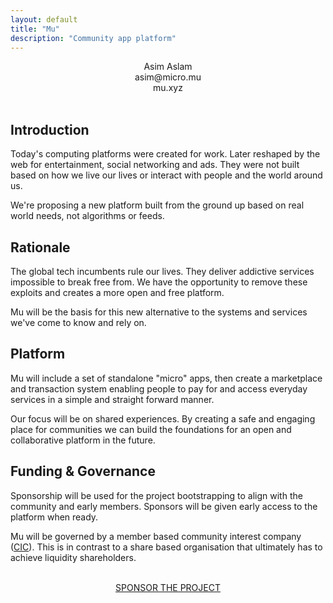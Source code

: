 ```yaml
---
layout: default
title: "Mu"
description: "Community app platform"
---
```

<center>
Asim Aslam<br>
asim@micro.mu<br>
mu.xyz<br>
</center>
<br>
<div id="blurb">
<h2>Introduction</h2>
<p>Today's computing platforms were created for work. Later reshaped by the web
for entertainment, social networking and ads. They were not built based on how we live our
lives or interact with people and the world around us.
</p>

<p>We're proposing a new platform built from the ground up based on real world needs, not algorithms or feeds.
</p>
</div>

<div id="blurb">
<h2>Rationale</h2>
<p>
The global tech incumbents rule our lives. They deliver addictive services impossible to break free from.
We have the opportunity to remove these exploits and creates a more open and free platform.
</p>
<p>
Mu will be the basis for this new alternative to the systems and services
we've come to know and rely on.
</p>
</div>

<div id="blurb">
<h2>Platform</h2>

<p>Mu will include a set of standalone "micro" apps, then create a marketplace and transaction system enabling people to pay for and access everyday services
in a simple and straight forward manner.
</p> 
<p>
Our focus will be on shared experiences. By creating 
a safe and engaging place for communities we can build the foundations for an open and collaborative 
platform in the future.
</p>
</div>

<div id="blurb">
<h2>Funding & Governance</h2>
<p>
Sponsorship will be used for the project bootstrapping to align with the community 
and early members. Sponsors will be given
early access to the platform when ready.
</p>
<p>
Mu will be governed by a member based 
community interest company (<a href="https://en.wikipedia.org/wiki/Community_interest_company">CIC</a>).
This is in 
contrast to a share based organisation that ultimately has to 
achieve liquidity shareholders.
</p>
</div>
<br>
<div>
<center>
<a href="https://github.com/sponsors/muxyz">SPONSOR THE PROJECT</a>
</center>
</div>
